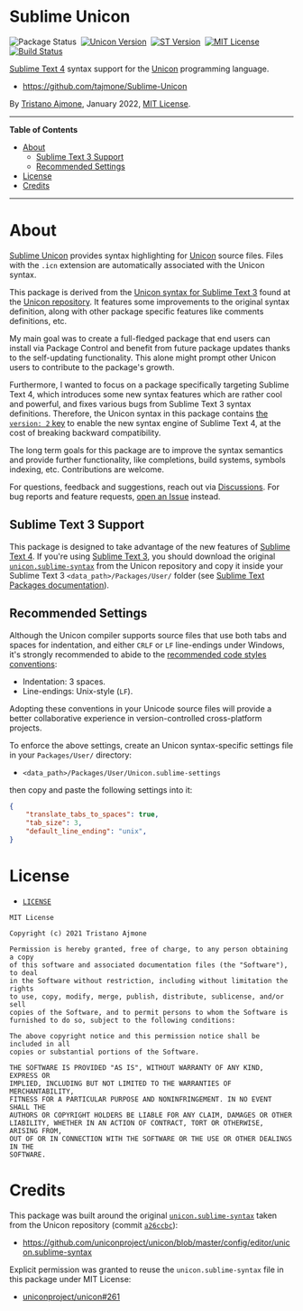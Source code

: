 # Sublime Unicon

![Package Status][Package badge]&nbsp;
[![Unicon Version][Unicon badge]][Get Unicon]&nbsp;
[![ST Version][ST badge]][ST Link]&nbsp;
[![MIT License][License badge]][LICENSE]&nbsp;
[![Build Status][Travis badge]][Travis link]

[Sublime Text 4] syntax support for the [Unicon] programming language.

- https://github.com/tajmone/Sublime-Unicon

By [Tristano Ajmone], January 2022, [MIT License].

-----

**Table of Contents**

<!-- MarkdownTOC autolink="true" bracket="round" autoanchor="false" lowercase="only_ascii" uri_encoding="true" levels="1,2,3" -->

- [About](#about)
    - [Sublime Text 3 Support](#sublime-text-3-support)
    - [Recommended Settings](#recommended-settings)
- [License](#license)
- [Credits](#credits)

<!-- /MarkdownTOC -->

-----

# About

[Sublime Unicon] provides syntax highlighting for [Unicon] source files.
Files with the `.icn` extension are automatically associated with the Unicon syntax.

This package is derived from the [Unicon syntax for Sublime Text 3][ST3 Syntax] found at the [Unicon repository].
It features some improvements to the original syntax definition, along with other package specific features like comments definitions, etc.

My main goal was to create a full-fledged package that end users can install via Package Control and benefit from future package updates thanks to the self-updating functionality.
This alone might prompt other Unicon users to contribute to the package's growth.

Furthermore, I wanted to focus on a package specifically targeting Sublime Text 4, which introduces some new syntax features which are rather cool and powerful, and fixes various bugs from Sublime Text 3 syntax definitions.
Therefore, the Unicon syntax in this package contains [the `version: 2` key][v2key] to enable the new syntax engine of Sublime Text 4, at the cost of breaking backward compatibility.

The long term goals for this package are to improve the syntax semantics and provide further functionality, like completions, build systems, symbols indexing, etc.
Contributions are welcome.

For questions, feedback and suggestions, reach out via [Discussions].
For bug reports and feature requests, [open an Issue] instead.


## Sublime Text 3 Support

This package is designed to take advantage of the new features of [Sublime Text 4].
If you're using [Sublime Text 3], you should download the original [`unicon.sublime-syntax`][ST3 Syntax] from the Unicon repository and copy it inside your Sublime Text 3 `<data_path>/Packages/User/` folder (see [Sublime Text Packages documentation]).

## Recommended Settings

Although the Unicon compiler supports source files that use both tabs and spaces for indentation, and either `CRLF` or `LF` line-endings under Windows, it's strongly recommended to abide to the [recommended code styles conventions]:

- Indentation: 3 spaces.
- Line-endings: Unix-style (`LF`).

Adopting these conventions in your Unicode source files will provide a better collaborative experience in version-controlled cross-platform projects.

To enforce the above settings, create an Unicon syntax-specific settings file in your `Packages/User/` directory:

- `<data_path>/Packages/User/Unicon.sublime-settings`

then copy and paste the following settings into it:

```json
{
    "translate_tabs_to_spaces": true,
    "tab_size": 3,
    "default_line_ending": "unix",
}
```



# License

- [`LICENSE`][LICENSE]

```
MIT License

Copyright (c) 2021 Tristano Ajmone

Permission is hereby granted, free of charge, to any person obtaining a copy
of this software and associated documentation files (the "Software"), to deal
in the Software without restriction, including without limitation the rights
to use, copy, modify, merge, publish, distribute, sublicense, and/or sell
copies of the Software, and to permit persons to whom the Software is
furnished to do so, subject to the following conditions:

The above copyright notice and this permission notice shall be included in all
copies or substantial portions of the Software.

THE SOFTWARE IS PROVIDED "AS IS", WITHOUT WARRANTY OF ANY KIND, EXPRESS OR
IMPLIED, INCLUDING BUT NOT LIMITED TO THE WARRANTIES OF MERCHANTABILITY,
FITNESS FOR A PARTICULAR PURPOSE AND NONINFRINGEMENT. IN NO EVENT SHALL THE
AUTHORS OR COPYRIGHT HOLDERS BE LIABLE FOR ANY CLAIM, DAMAGES OR OTHER
LIABILITY, WHETHER IN AN ACTION OF CONTRACT, TORT OR OTHERWISE, ARISING FROM,
OUT OF OR IN CONNECTION WITH THE SOFTWARE OR THE USE OR OTHER DEALINGS IN THE
SOFTWARE.
```

# Credits

This package was built around the original [`unicon.sublime-syntax`][ST3 Syntax] taken from the Unicon repository (commit [`a26ccbc`][a26ccbc]):

- https://github.com/uniconproject/unicon/blob/master/config/editor/unicon.sublime-syntax

Explicit permission was granted to reuse the `unicon.sublime-syntax` file in this package under MIT License:

- [uniconproject/unicon#261]


<!-----------------------------------------------------------------------------
                               REFERENCE LINKS
------------------------------------------------------------------------------>

[Sublime Unicon]: https://github.com/tajmone/Sublime-Unicon "Visit the Sublime Unicon repository at GitHub"

[MIT License]: ./LICENSE "View MIT License file"

[Discussions]: https://github.com/tajmone/Sublime-Unicon/discussions "Go to Sublime Unicon repository Discussions"
[open an Issue]: https://github.com/tajmone/Sublime-Unicon/issues "Jump to the repository Issues"

<!-- Sublime Text -->

[Sublime Text 4]: https://www.sublimetext.com "Visit Sublime Text website"
[Sublime Text 3]: https://www.sublimetext.com/3 "Visit Sublime Text 3 homepage"

[Sublime Text Packages documentation]: https://www.sublimetext.com/docs/packages.html "Sublime Text documentation » Packages"

[v2key]: https://www.sublimetext.com/docs/syntax.html#compatibility "Sublime Text documentation » Syntax Definitions » Compatibility"

<!-- Unicon -->

[Unicon]: http://unicon.org "Unicon website"
[Get Unicon]: http://unicon.org/downloads.html "Go to the Unicon download page"

[Unicon repository]: https://github.com/uniconproject/unicon "Visit the Unicon repository at GitHub"

[recommended code styles conventions]: http://btiffin.users.sourceforge.net/up/tools.html#coding-conventions-and-style "Brian Tiffin's 'Unicon Programming Page' » Coding conventions and style"

<!-- upstream -->

[a26ccbc]: https://github.com/uniconproject/unicon/blob/a26ccbca46b19dd9aeb4704b029514b6b5666ce8/config/editor/unicon.sublime-syntax "View upstream syntax file from commit a26ccbc"

[ST3 Syntax]: https://github.com/uniconproject/unicon/blob/master/config/editor/unicon.sublime-syntax

[uniconproject/unicon#261]: https://github.com/uniconproject/unicon/issues/261 "Issue #261 — Permission to Reuse the Sublime Text Syntax in an MIT-Licensed Project"

<!-- project files -->

[.editorconfig]: ./.editorconfig "View EditorConfig settings file"
[.gitattributes]: ./.gitattributes "View Git attributes settings file"
[.gitignore]: ./.gitignore "View Git ignore settings file"
[.travis.yml]: ./.travis.yml "View Travis CI settings file"
[CONTRIBUTING.md]: ./CONTRIBUTING.md "Read the Contributors' Guidelines"
[LICENSE]: ./LICENSE "View MIT License file"
[SYNTAX_STATUS.md]: ./SYNTAX_STATUS.md "View document"
[validate.sh]: ./validate.sh "View source script for code style validation"

<!-- badges -->

[License badge]: https://img.shields.io/badge/License-MIT-blue
[Package badge]: https://img.shields.io/badge/version-1.0.0-yellow "Sublime Unicon package version"
[Unicon badge]: https://img.shields.io/badge/Unicon-13.2-yellow "Supported Unicon version (click for Unicon download page)"
[ST badge]: https://img.shields.io/badge/Sublime_Text-4109-yellow?logo=sublime-text&logoColor=FF9800 "Supported Sublime Text version (click to visit download page)"
[ST link]: https://www.sublimetext.com/download "Supported Sublime Text version (click to visit download page)"
[Travis badge]: https://img.shields.io/travis/com/tajmone/Sublime-Unicon/main?logo=travis
[Travis link]: https://travis-ci.com/tajmone/Sublime-Unicon "Travis CI: EditorConfig validation status"

<!-- people -->

[Tristano Ajmone]: https://github.com/tajmone "View Tristano Ajmone's GitHub profile"

<!-- EOF -->

